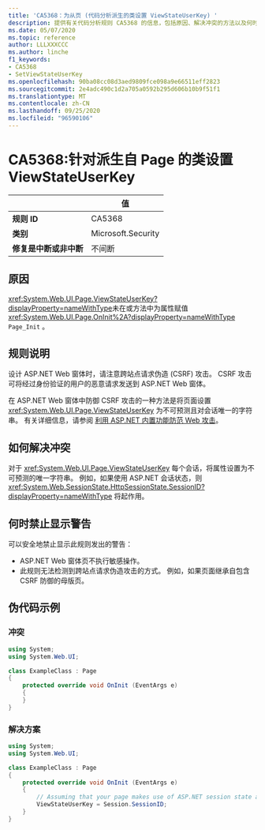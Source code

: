 ```yaml
---
title: 'CA5368：为从页 (代码分析派生的类设置 ViewStateUserKey) '
description: 提供有关代码分析规则 CA5368 的信息，包括原因、解决冲突的方法以及何时取消显示。
ms.date: 05/07/2020
ms.topic: reference
author: LLLXXXCCC
ms.author: linche
f1_keywords:
- CA5368
- SetViewStateUserKey
ms.openlocfilehash: 90ba08cc08d3aed9809fce098a9e66511eff2823
ms.sourcegitcommit: 2e4adc490c1d2a705a0592b295d606b10b9f51f1
ms.translationtype: MT
ms.contentlocale: zh-CN
ms.lasthandoff: 09/25/2020
ms.locfileid: "96590106"
---
```

# <a name="ca5368-set-viewstateuserkey-for-classes-derived-from-page"></a>CA5368:针对派生自 Page 的类设置 ViewStateUserKey

| | 值 |
|-|-|
| **规则 ID** |CA5368|
| **类别** |Microsoft.Security|
| **修复是中断或非中断** |不间断|

## <a name="cause"></a>原因

<xref:System.Web.UI.Page.ViewStateUserKey?displayProperty=nameWithType>未在或方法中为属性赋值 <xref:System.Web.UI.Page.OnInit%2A?displayProperty=nameWithType> `Page_Init` 。

## <a name="rule-description"></a>规则说明

设计 ASP.NET Web 窗体时，请注意跨站点请求伪造 (CSRF) 攻击。 CSRF 攻击可将经过身份验证的用户的恶意请求发送到 ASP.NET Web 窗体。

在 ASP.NET Web 窗体中防御 CSRF 攻击的一种方法是将页面设置 <xref:System.Web.UI.Page.ViewStateUserKey> 为不可预测且对会话唯一的字符串。 有关详细信息，请参阅 [利用 ASP.NET 内置功能防范 Web 攻击](/previous-versions/dotnet/articles/ms972969(v=msdn.10)#viewstateuserkey)。

## <a name="how-to-fix-violations"></a>如何解决冲突

对于 <xref:System.Web.UI.Page.ViewStateUserKey> 每个会话，将属性设置为不可预测的唯一字符串。 例如，如果使用 ASP.NET 会话状态，则 <xref:System.Web.SessionState.HttpSessionState.SessionID?displayProperty=nameWithType> 将起作用。

## <a name="when-to-suppress-warnings"></a>何时禁止显示警告

可以安全地禁止显示此规则发出的警告：

- ASP.NET Web 窗体页不执行敏感操作。
- 此规则无法检测到跨站点请求伪造攻击的方式。 例如，如果页面继承自包含 CSRF 防御的母版页。

## <a name="pseudo-code-examples"></a>伪代码示例

### <a name="violation"></a>冲突

```csharp
using System;
using System.Web.UI;

class ExampleClass : Page
{
    protected override void OnInit (EventArgs e)
    {
    }
}
```

### <a name="solution"></a>解决方案

```csharp
using System;
using System.Web.UI;

class ExampleClass : Page
{
    protected override void OnInit (EventArgs e)
    {
        // Assuming that your page makes use of ASP.NET session state and the SessionID is stable.
        ViewStateUserKey = Session.SessionID;
    }
}
```

